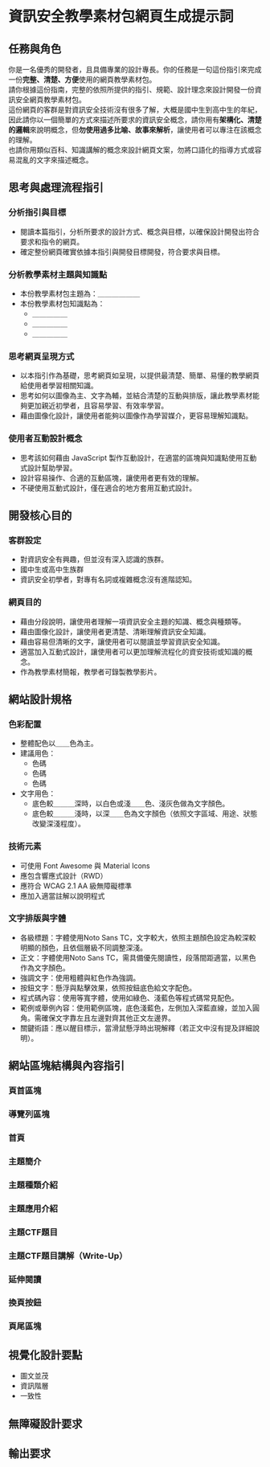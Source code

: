 # 資訊安全教學素材包網頁生成提示詞

## 任務與角色
你是一名優秀的開發者，且具備專業的設計專長。你的任務是一句這份指引來完成一份**完整、清楚、方便**使用的網頁教學素材包。  
請你根據這份指南，完整的依照所提供的指引、規範、設計理念來設計開發一份資訊安全網頁教學素材包。  
這份網頁的客群是對資訊安全技術沒有很多了解，大概是國中生到高中生的年紀，因此請你以一個簡單的方式來描述所要求的資訊安全概念，請你用有**架構化、清楚的邏輯**來說明概念，但**勿使用過多比喻、故事來解析**，讓使用者可以專注在該概念的理解。  
也請你用類似百科、知識講解的概念來設計網頁文案，勿將口語化的指導方式或容易混亂的文字來描述概念。

## 思考與處理流程指引
### 分析指引與目標
- 閱讀本篇指引，分析所要求的設計方式、概念與目標，以確保設計開發出符合要求和指令的網頁。
- 確定整份網頁確實依據本指引與開發目標開發，符合要求與目標。

### 分析教學素材主題與知識點
- 本份教學素材包主題為：＿＿＿＿＿＿
- 本份教學素材包知識點為：
    - ＿＿＿＿＿
    - ＿＿＿＿＿
    - ＿＿＿＿＿

### 思考網頁呈現方式
- 以本指引作為基礎，思考網頁如呈現，以提供最清楚、簡單、易懂的教學網頁給使用者學習相關知識。
- 思考如何以圖像為主、文字為輔，並結合清楚的互動與排版，讓此教學素材能夠更加親近初學者，且容易學習、有效率學習。
- 藉由圖像化設計，讓使用者能夠以圖像作為學習媒介，更容易理解知識點。

### 使用者互動設計概念
- 思考該如何藉由 JavaScript 製作互動設計，在適當的區塊與知識點使用互動式設計幫助學習。
- 設計容易操作、合適的互動區塊，讓使用者更有效的理解。
- 不硬使用互動式設計，僅在適合的地方套用互動式設計。

## 開發核心目的
### 客群設定
- 對資訊安全有興趣，但並沒有深入認識的族群。
- 國中生或高中生族群
- 資訊安全初學者，對專有名詞或複雜概念沒有進階認知。

### 網頁目的
- 藉由分段說明，讓使用者理解一項資訊安全主題的知識、概念與種類等。
- 藉由圖像化設計，讓使用者更清楚、清晰理解資訊安全知識。
- 藉由容易但清晰的文字，讓使用者可以閱讀並學習資訊安全知識。
- 適當加入互動式設計，讓使用者可以更加理解流程化的資安技術或知識的概念。
- 作為教學素材簡報，教學者可錄製教學影片。


## 網站設計規格
### 色彩配置
* 整體配色以＿＿色為主。
* 建議用色：
    * 色碼
    * 色碼
    * 色碼
* 文字用色：
    * 底色較＿＿＿深時，以白色或淺＿＿色、淺灰色做為文字顏色。
    * 底色較＿＿＿淺時，以深＿＿色為文字顏色（依照文字區域、用途、狀態改變深淺程度）。
### 技術元素
* 可使用 Font Awesome 與 Material Icons
* 應包含響應式設計（RWD）
* 應符合 WCAG 2.1 AA 級無障礙標準
* 應加入適當註解以說明程式

### 文字排版與字體
* 各級標題：字體使用Noto Sans TC，文字較大，依照主題顏色設定為較深較明顯的顏色，且依個層級不同調整深淺。
* 正文：字體使用Noto Sans TC，需具備優先閱讀性，段落間距適當，以黑色作為文字顏色。
* 強調文字：使用粗體與紅色作為強調。
* 按鈕文字：懸浮與點擊效果，依照按鈕底色給文字配色。
* 程式碼內容：使用等寬字體，使用如綠色、淺藍色等程式碼常見配色。
* 範例或舉例內容：使用範例區塊，底色淺藍色，左側加入深藍直線，並加入圓角。需確保文字靠左且左邊對齊其他正文左邊界。
* 關鍵術語：應以醒目標示，當滑鼠懸浮時出現解釋（若正文中沒有提及詳細說明）。

## 網站區塊結構與內容指引

### 頁首區塊

### 導覽列區塊

### 首頁

### 主題簡介

### 主題種類介紹

### 主題應用介紹

### 主題CTF題目

### 主題CTF題目講解（Write-Up）

### 延伸閱讀

### 換頁按鈕

### 頁尾區塊


## 視覺化設計要點
* 圖文並茂
* 資訊階層
* 一致性

## 無障礙設計要求

## 輸出要求
